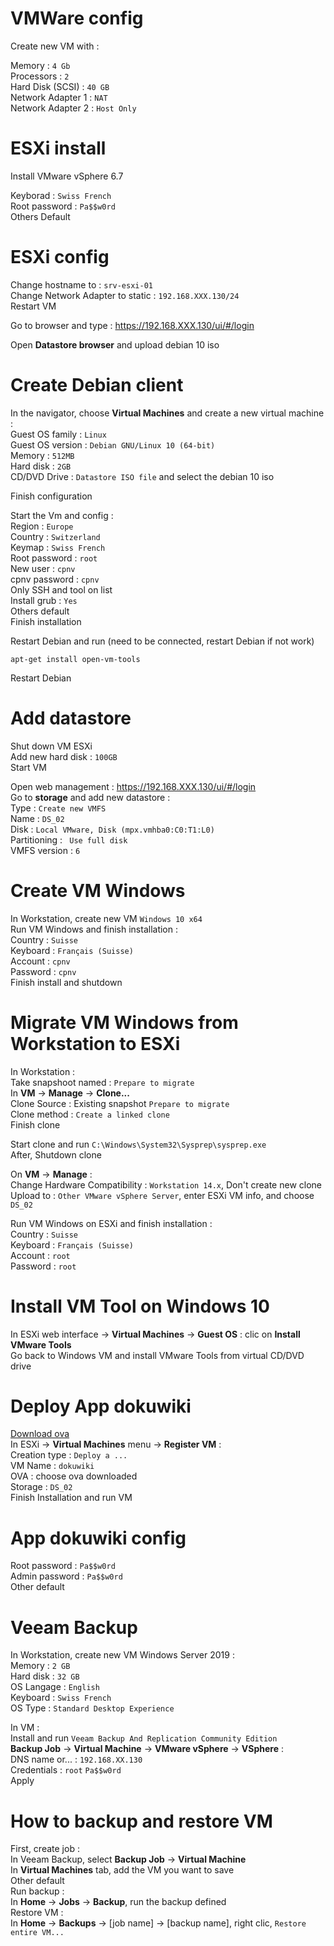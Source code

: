 

# VMWare config
Create new VM with :

Memory : `4 Gb`  
Processors : `2`  
Hard Disk (SCSI) : `40 GB`  
Network Adapter 1 : `NAT`  
Network Adapter 2 : `Host Only`  

# ESXi install
Install VMware vSphere 6.7  

Keyborad : `Swiss French`  
Root password : `Pa$$w0rd`  
Others Default  

# ESXi config
Change hostname to : `srv-esxi-01`  
Change Network Adapter to static : `192.168.XXX.130/24`  
Restart VM  

Go to browser and type : https://192.168.XXX.130/ui/#/login  

Open **Datastore browser** and upload debian 10 iso  

# Create Debian client
In the navigator, choose **Virtual Machines** and create a new virtual machine :  
Guest OS family : `Linux`  
Guest OS version : `Debian GNU/Linux 10 (64-bit)`  
Memory : `512MB`  
Hard disk : `2GB`  
CD/DVD Drive : `Datastore ISO file` and select the debian 10 iso  

Finish configuration  

Start the Vm and config :  
Region : `Europe`  
Country : `Switzerland`  
Keymap : `Swiss French`  
Root password : `root`  
New user : `cpnv`  
cpnv password : `cpnv`  
Only SSH and tool on list  
Install grub : `Yes`  
Others default  
Finish installation  

Restart Debian and run (need to be connected, restart Debian if not work)  

    apt-get install open-vm-tools

Restart Debian  

# Add datastore  
Shut down VM ESXi  
Add new hard disk : `100GB`  
Start VM  

Open web management : https://192.168.XXX.130/ui/#/login  
Go to **storage** and add new datastore :  
Type : `Create new VMFS`  
Name : `DS_02`  
Disk : `Local VMware, Disk (mpx.vmhba0:C0:T1:L0)`  
Partitioning : ` Use full disk`  
VMFS version : `6`  

# Create VM Windows  
In Workstation, create new VM `Windows 10 x64`  
Run VM Windows and finish installation :  
Country : `Suisse`  
Keyboard : `Français (Suisse)`  
Account : `cpnv`  
Password : `cpnv`  
Finish install and shutdown  

# Migrate VM Windows from Workstation to ESXi  
In Workstation :  
Take snapshoot named : `Prepare to migrate`  
In **VM** -> **Manage** -> **Clone...**  
Clone Source : Existing snapshot `Prepare to migrate`  
Clone method : `Create a linked clone`  
Finish clone  

Start clone and run `C:\Windows\System32\Sysprep\sysprep.exe`  
After, Shutdown clone  

On **VM** -> **Manage** :  
Change Hardware Compatibility : `Workstation 14.x`, Don't create new clone  
Upload to : `Other VMware vSphere Server`, enter ESXi VM info, and choose `DS_02`  

Run VM Windows on ESXi and finish installation :  
Country : `Suisse`  
Keyboard : `Français (Suisse)`  
Account : `root`  
Password : `root`  

# Install VM Tool on Windows 10  
In ESXi web interface -> **Virtual Machines** -> **Guest OS** : clic on **Install VMware Tools**  
Go back to Windows VM and install VMware Tools from virtual CD/DVD drive  

# Deploy App dokuwiki  
[Download ova](https://www.turnkeylinux.org/download?file=turnkey-dokuwiki-15.1-stretch-amd64.ova)  
In ESXi -> **Virtual Machines** menu -> **Register VM** :  
Creation type : `Deploy a ...`  
VM Name : `dokuwiki`  
OVA : choose ova downloaded  
Storage : `DS_02`  
Finish Installation and run VM  

# App dokuwiki config  
Root password : `Pa$$w0rd`  
Admin password : `Pa$$w0rd`  
Other default  

# Veeam Backup  
In Workstation, create new VM Windows Server 2019 :  
Memory : `2 GB`  
Hard disk : `32 GB`  
OS Langage : `English`  
Keyboard : `Swiss French`  
OS Type : `Standard Desktop Experience`  

In VM :  
Install and run `Veeam Backup And Replication Community Edition`  
**Backup Job** -> **Virtual Machine** -> **VMware vSphere** -> **VSphere** :  
DNS name or... : `192.168.XX.130`  
Credentials : `root` `Pa$$w0rd`  
Apply  

# How to backup and restore VM  
First, create job :  
In Veeam Backup, select **Backup Job** -> **Virtual Machine**  
In **Virtual Machines** tab, add the VM you want to save  
Other default  
Run backup :  
In **Home** -> **Jobs** -> **Backup**, run the backup defined  
Restore VM :  
In **Home** -> **Backups** -> [job name] -> [backup name], right clic, `Restore entire VM...`  
